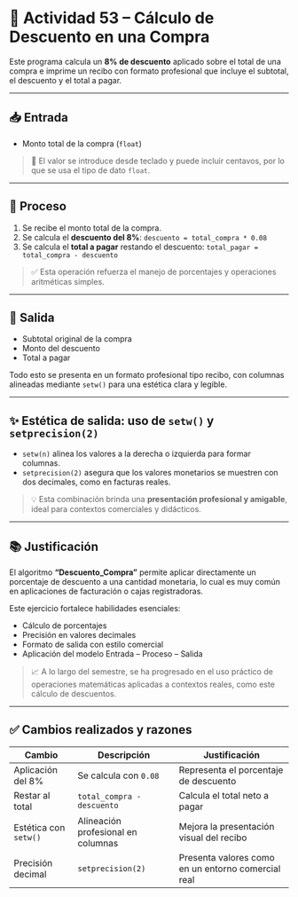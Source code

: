 # 💸 Actividad 53 – Cálculo de Descuento en una Compra

Este programa calcula un **8% de descuento** aplicado sobre el total de una compra e imprime un recibo con formato profesional que incluye el subtotal, el descuento y el total a pagar.

---

## 📥 Entrada

- Monto total de la compra (`float`)

> 🧾 El valor se introduce desde teclado y puede incluir centavos, por lo que se usa el tipo de dato `float`.

---

## 🧮 Proceso

1. Se recibe el monto total de la compra.
2. Se calcula el **descuento del 8%**: `descuento = total_compra * 0.08`
3. Se calcula el **total a pagar** restando el descuento: `total_pagar = total_compra - descuento`

> ✅ Esta operación refuerza el manejo de porcentajes y operaciones aritméticas simples.

---

## 🧾 Salida

- Subtotal original de la compra
- Monto del descuento
- Total a pagar

Todo esto se presenta en un formato profesional tipo recibo, con columnas alineadas mediante `setw()` para una estética clara y legible.

---

## ✨ Estética de salida: uso de `setw()` y `setprecision(2)`

- `setw(n)` alinea los valores a la derecha o izquierda para formar columnas.
- `setprecision(2)` asegura que los valores monetarios se muestren con dos decimales, como en facturas reales.

> 💡 Esta combinación brinda una **presentación profesional y amigable**, ideal para contextos comerciales y didácticos.

---

## 📚 Justificación

El algoritmo **“Descuento_Compra”** permite aplicar directamente un porcentaje de descuento a una cantidad monetaria, lo cual es muy común en aplicaciones de facturación o cajas registradoras.

Este ejercicio fortalece habilidades esenciales:

- Cálculo de porcentajes
- Precisión en valores decimales
- Formato de salida con estilo comercial
- Aplicación del modelo Entrada – Proceso – Salida

> 📈 A lo largo del semestre, se ha progresado en el uso práctico de operaciones matemáticas aplicadas a contextos reales, como este cálculo de descuentos.

---

## ✅ Cambios realizados y razones

| Cambio | Descripción | Justificación |
|--------|-------------|---------------|
| Aplicación del 8% | Se calcula con `0.08` | Representa el porcentaje de descuento |
| Restar al total | `total_compra - descuento` | Calcula el total neto a pagar |
| Estética con `setw()` | Alineación profesional en columnas | Mejora la presentación visual del recibo |
| Precisión decimal | `setprecision(2)` | Presenta valores como en un entorno comercial real |
